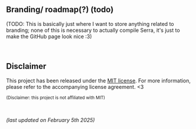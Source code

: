 ## Branding/ roadmap(?) (todo)

(TODO: This is basically just where I want to store anything related to
branding; none of this is necessary to actually compile Serra, it's just to
make the GitHub page look nice :3)

&nbsp;

## Disclaimer

This project has been released under the [MIT license](https://choosealicense.com/licenses/mit/).
For more information, please refer to the accompanying license agreement. <3

<sub>(Disclaimer: this project is not affiliated with MIT)</sub>

&nbsp;

*(last updated on February 5th 2025)*

